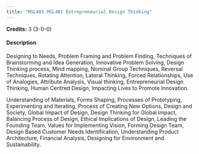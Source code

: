 ```yaml
---
title: "MSL401 MSL401 Entrepreneurial Design Thinking"
---
```

**Credits:** 3 (3-0-0)

#### Description
Designing to Needs, Problem Framing and Problem Finding, Techniques of Brainstorming and Idea Generation, Innovative Problem Solving, Design Thinking process, Mind mapping, Nominal Group Techniques, Reversal Techniques, Rotating Attention, Lateral Thinking, Forced Relationships, Use of Analogies, Attribute Analysis, Visual thinking, Entrepreneurial Design Thinking, Human Centred Design, Impacting Lives to Promote Innovation.

Understanding of Materials, Forms Shaping, Processes of Prototyping, Experimenting and Iterating, Process of Creating New Options, Design and Society, Global Impact of Design, Design Thinking for Global Impact, Balancing Process of Design, Ethical Implications of Design, Leading the Founding Team, Values for Implementing Vision, Forming Design Team, Design Based Customer Needs Identification, Understanding Product Architecture, Financial Analysis, Designing for Environment and Sustainability.